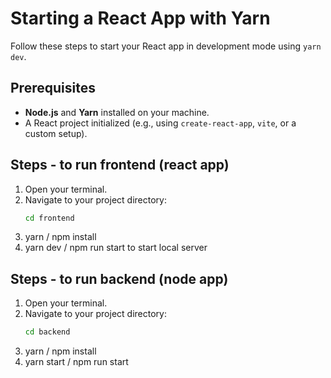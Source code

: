 # Starting a React App with Yarn

Follow these steps to start your React app in development mode using `yarn dev`.

## Prerequisites

- **Node.js** and **Yarn** installed on your machine.
- A React project initialized (e.g., using `create-react-app`, `vite`, or a custom setup).

## Steps - to run frontend (react app)

1. Open your terminal.
2. Navigate to your project directory:
   ```bash
   cd frontend
   ```
3. yarn / npm install
4. yarn dev / npm run start to start local server

## Steps - to run backend (node app)

1. Open your terminal.
2. Navigate to your project directory:
   ```bash
   cd backend
   ```
3. yarn / npm install
4. yarn start / npm run start
